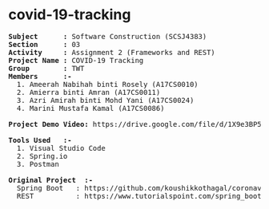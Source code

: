 # covid-19-tracking
<pre>
<b>Subject      :</b> Software Construction (SCSJ4383)
<b>Section      :</b> 03 
<b>Activity     :</b> Assignment 2 (Frameworks and REST)
<b>Project Name :</b> COVID-19 Tracking
<b>Group        :</b> TWT
<b>Members      :-</b>
  1. Ameerah Nabihah binti Rosely (A17CS0010)
  2. Amierra binti Amran (A17CS0011)
  3. Azri Amirah binti Mohd Yani (A17CS0024)
  4. Marini Mustafa Kamal (A17CS0086)

<b>Project Demo Video:</b> https://drive.google.com/file/d/1X9e3BP5r4R3W4daM64sC8llipihC_30W/view?usp=sharing

<b>Tools Used   :-</b>
  1. Visual Studio Code
  2. Spring.io
  3. Postman

<b>Original Project  :-</b>
  Spring Boot   : https://github.com/koushikkothagal/coronavirus-tracker
  REST          : https://www.tutorialspoint.com/spring_boot/spring_boot_building_restful_web_services.htm
 
</pre>
